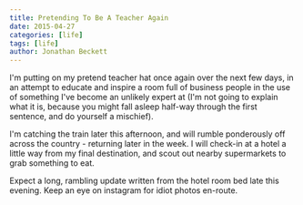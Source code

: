 ```yaml
---
title: Pretending To Be A Teacher Again
date: 2015-04-27
categories: [life]
tags: [life]
author: Jonathan Beckett
---
```


I'm putting on my pretend teacher hat once again over the next few days, in an attempt to educate and inspire a room full of business people in the use of something I've become an unlikely expert at (I'm not going to explain what it is, because you might fall asleep half-way through the first sentence, and do yourself a mischief).

I'm catching the train later this afternoon, and will rumble ponderously off across the country - returning later in the week. I will check-in at a hotel a little way from my final destination, and scout out nearby supermarkets to grab something to eat.

Expect a long, rambling update written from the hotel room bed late this evening. Keep an eye on instagram for idiot photos en-route.